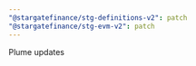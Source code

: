 ```yaml
---
"@stargatefinance/stg-definitions-v2": patch
"@stargatefinance/stg-evm-v2": patch
---
```


Plume updates
